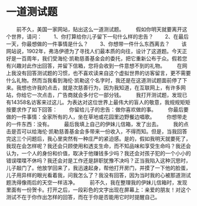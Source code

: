 # 一道测试题
　　前不久，美国一家网站，贴出这么一道测试题。 
　　假如你明天就要离开这个世界，请问： 
　　1、你打算给你儿子留下一句什么样的忠告？ 
　　2、在最后一天，你最想做的一件事情是什么？ 
　　3、你想带一件什么东西离去？ 
　　该网站说，1902年，弗洛伊德为了寻找人们最本质的向往，设计了这道题。今天正好是一百周年，我们受海伦·凯勒慈善基金会的委托，把它重新公布于众。假若您有兴趣对此作出回答，并留下信箱，您将会收到一件意想不到的礼物。 
　　在网上我没有回答测试题的习惯，也不喜欢读来自这个虚拟世界的访客留言，更不需要什么礼物。然而当我看到海伦·凯勒这个名字时，我还是在这道测试题面前停了下来。我想也许我的点击，就是次慈善行为，因为我知道，在互联网上，有许多网站，你给它一次点击，广告商就会多付它一部分钱。 
　　我打开测试题，发现已有14358名访客来过这儿。为表达对这位世界上最伟大的盲人的敬意，我规规矩矩按要求作了如下回答： 
　　你留给儿子的忠告：做你喜欢做的事。 
　　你最后要做的一件事情：全家所有的人，坐在草地或花园里边野餐边唱歌。 
　　你想带走的一件东西：没有。 
　　最后我填上自己的伊妹儿信箱，发了出去。 
　　我的点击是否可以给海伦·凯勒慈善基金会多带来一份收入，不得而知。但是，当我回答完这三个问题后，我心里突然有一种庄严的紧迫感。是的，假如我明天就要死了，我现在会怎样呢？我还会只顾使用和透支生命，而不知品味和享受生命吗？我还会认为，一个人的身份和价值，取决于他赚钱多少吗？我还会对孩子犯的一个小小的错误喋喋不休吗？我还会对是工作还是辞职犹豫不决吗？正当我陷入这种沉思时，儿子敲门了。他放学回来了，我迅速起身，帮他打开房门，并摸了一下他的脸蛋，儿子用异样的眼光看着我，问我怎么了？我没有回答，因为当时我的心被那道测试题洗得像雨后的天空一样洁净。 
　　前不久，我在整理我的伊妹儿信箱时，发现里面有一份贺卡。打开之后，一段彩色的文字出现在屏幕上：亲爱的朋友！对这个测试不在于你作出怎样的回答，而在于你是否能用它时时提醒自己。
 